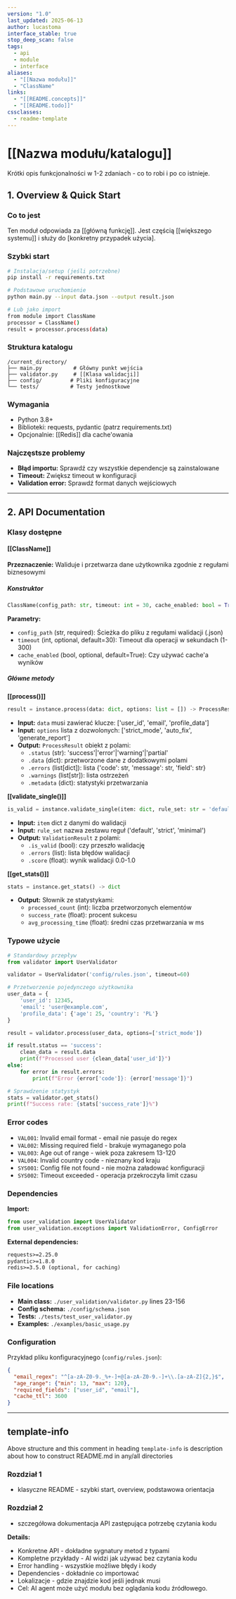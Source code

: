 ```yaml
---
version: "1.0"
last_updated: 2025-06-13
author: lucastoma
interface_stable: true
stop_deep_scan: false
tags: 
  - api
  - module
  - interface
aliases: 
  - "[[Nazwa modułu]]"
  - "ClassName"
links:
  - "[[README.concepts]]"
  - "[[README.todo]]"
cssclasses: 
  - readme-template
---
```


<!-- START HERE: primary docs for this module. See docs/PROCESS.md for workflow details -->
# [[Nazwa modułu/katalogu]]

Krótki opis funkcjonalności w 1-2 zdaniach - co to robi i po co istnieje.

## 1. Overview & Quick Start

### Co to jest
Ten moduł odpowiada za [[główną funkcję]]. Jest częścią [[większego systemu]] i służy do [konkretny przypadek użycia].

### Szybki start
```bash
# Instalacja/setup (jeśli potrzebne)
pip install -r requirements.txt

# Podstawowe uruchomienie
python main.py --input data.json --output result.json

# Lub jako import
from module import ClassName
processor = ClassName()
result = processor.process(data)
```

### Struktura katalogu
```
/current_directory/
├── main.py          # Główny punkt wejścia
├── validator.py     # [[Klasa walidacji]]
├── config/         # Pliki konfiguracyjne
└── tests/          # Testy jednostkowe
```

### Wymagania
- Python 3.8+
- Biblioteki: requests, pydantic (patrz requirements.txt)
- Opcjonalnie: [[Redis]] dla cache'owania

### Najczęstsze problemy
- **Błąd importu:** Sprawdź czy wszystkie dependencje są zainstalowane
- **Timeout:** Zwiększ timeout w konfiguracji
- **Validation error:** Sprawdź format danych wejściowych

---

## 2. API Documentation

### Klasy dostępne

#### [[ClassName]]
**Przeznaczenie:** Waliduje i przetwarza dane użytkownika zgodnie z regułami biznesowymi

##### Konstruktor
```python
ClassName(config_path: str, timeout: int = 30, cache_enabled: bool = True)
```
**Parametry:**
- `config_path` (str, required): Ścieżka do pliku z regułami walidacji (.json)
- `timeout` (int, optional, default=30): Timeout dla operacji w sekundach (1-300)
- `cache_enabled` (bool, optional, default=True): Czy używać cache'a wyników

##### Główne metody

**[[process()]]**
```python
result = instance.process(data: dict, options: list = []) -> ProcessResult
```
- **Input:** `data` musi zawierać klucze: ['user_id', 'email', 'profile_data']
- **Input:** `options` lista z dozwolonych: ['strict_mode', 'auto_fix', 'generate_report']
- **Output:** `ProcessResult` obiekt z polami:
  - `.status` (str): 'success'|'error'|'warning'|'partial'
  - `.data` (dict): przetworzone dane z dodatkowymi polami
  - `.errors` (list[dict]): lista {'code': str, 'message': str, 'field': str}
  - `.warnings` (list[str]): lista ostrzeżeń
  - `.metadata` (dict): statystyki przetwarzania

**[[validate_single()]]**
```python
is_valid = instance.validate_single(item: dict, rule_set: str = 'default') -> ValidationResult
```
- **Input:** `item` dict z danymi do walidacji
- **Input:** `rule_set` nazwa zestawu reguł ('default', 'strict', 'minimal')
- **Output:** `ValidationResult` z polami:
  - `.is_valid` (bool): czy przeszło walidację
  - `.errors` (list): lista błędów walidacji
  - `.score` (float): wynik walidacji 0.0-1.0

**[[get_stats()]]**
```python
stats = instance.get_stats() -> dict
```
- **Output:** Słownik ze statystykami:
  - `processed_count` (int): liczba przetworzonych elementów
  - `success_rate` (float): procent sukcesu
  - `avg_processing_time` (float): średni czas przetwarzania w ms

### Typowe użycie

```python
# Standardowy przepływ
from validator import UserValidator

validator = UserValidator('config/rules.json', timeout=60)

# Przetworzenie pojedynczego użytkownika
user_data = {
    'user_id': 12345,
    'email': 'user@example.com', 
    'profile_data': {'age': 25, 'country': 'PL'}
}

result = validator.process(user_data, options=['strict_mode'])

if result.status == 'success':
    clean_data = result.data
    print(f"Processed user {clean_data['user_id']}")
else:
    for error in result.errors:
        print(f"Error {error['code']}: {error['message']}")

# Sprawdzenie statystyk
stats = validator.get_stats()
print(f"Success rate: {stats['success_rate']}%")
```

### Error codes
- `VAL001`: Invalid email format - email nie pasuje do regex
- `VAL002`: Missing required field - brakuje wymaganego pola
- `VAL003`: Age out of range - wiek poza zakresem 13-120
- `VAL004`: Invalid country code - nieznany kod kraju
- `SYS001`: Config file not found - nie można załadować konfiguracji
- `SYS002`: Timeout exceeded - operacja przekroczyła limit czasu

### Dependencies
**Import:**
```python
from user_validation import UserValidator
from user_validation.exceptions import ValidationError, ConfigError
```

**External dependencies:**
```txt
requests>=2.25.0
pydantic>=1.8.0  
redis>=3.5.0 (optional, for caching)
```

### File locations
- **Main class:** `./user_validation/validator.py` lines 23-156
- **Config schema:** `./config/schema.json`
- **Tests:** `./tests/test_user_validator.py`
- **Examples:** `./examples/basic_usage.py`

### Configuration
Przykład pliku konfiguracyjnego (`config/rules.json`):
```json
{
  "email_regex": "^[a-zA-Z0-9._%+-]+@[a-zA-Z0-9.-]+\\.[a-zA-Z]{2,}$",
  "age_range": {"min": 13, "max": 120},
  "required_fields": ["user_id", "email"],
  "cache_ttl": 3600
}
```

---

## template-info
Above structure and this comment in heading `template-info` is description about how to construct README.md in any/all directories

### Rozdział 1 
- klasyczne README - szybki start, overview, podstawowa orientacja

### Rozdział 2 
- szczegółowa dokumentacja API zastępująca potrzebę czytania kodu

**Details:**
- Konkretne API - dokładne sygnatury metod z typami
- Kompletne przykłady - AI widzi jak używać bez czytania kodu
- Error handling - wszystkie możliwe błędy i kody
- Dependencies - dokładnie co importować
- Lokalizacje - gdzie znajdzie kod jeśli jednak musi
- Cel: AI agent może użyć modułu bez oglądania kodu źródłowego.